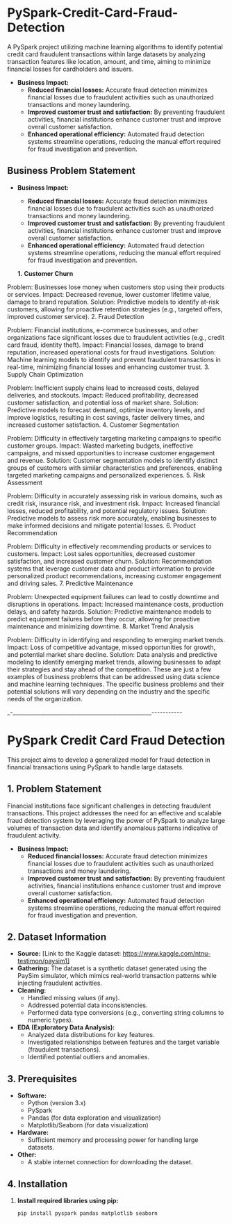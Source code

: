 # PySpark-Credit-Card-Fraud-Detection
A PySpark project utilizing machine learning algorithms to identify potential credit card fraudulent transactions within large datasets by analyzing transaction features like location, amount, and time, aiming to minimize financial losses for cardholders and issuers. 

* **Business Impact:** 
    * **Reduced financial losses:** Accurate fraud detection minimizes financial losses due to fraudulent activities such as unauthorized transactions and money laundering.
    * **Improved customer trust and satisfaction:** By preventing fraudulent activities, financial institutions enhance customer trust and improve overall customer satisfaction.
    * **Enhanced operational efficiency:** Automated fraud detection systems streamline operations, reducing the manual effort required for fraud investigation and prevention.
 
      
## Business Problem Statement

* **Business Impact:** 
    * **Reduced financial losses:** Accurate fraud detection minimizes financial losses due to fraudulent activities such as unauthorized transactions and money laundering.
    * **Improved customer trust and satisfaction:** By preventing fraudulent activities, financial institutions enhance customer trust and improve overall customer satisfaction.
    * **Enhanced operational efficiency:** Automated fraud detection systems streamline operations, reducing the manual effort required for fraud investigation and prevention.


    **1.** **Customer Churn**

Problem: Businesses lose money when customers stop using their products or services.
Impact: Decreased revenue, lower customer lifetime value, damage to brand reputation.
Solution: Predictive models to identify at-risk customers, allowing for proactive retention strategies (e.g., targeted offers, improved customer service).
2. Fraud Detection

Problem: Financial institutions, e-commerce businesses, and other organizations face significant losses due to fraudulent activities (e.g., credit card fraud, identity theft).
Impact: Financial losses, damage to brand reputation, increased operational costs for fraud investigations.
Solution: Machine learning models to identify and prevent fraudulent transactions in real-time, minimizing financial losses and enhancing customer trust.
3. Supply Chain Optimization

Problem: Inefficient supply chains lead to increased costs, delayed deliveries, and stockouts.
Impact: Reduced profitability, decreased customer satisfaction, and potential loss of market share.
Solution: Predictive models to forecast demand, optimize inventory levels, and improve logistics, resulting in cost savings, faster delivery times, and increased customer satisfaction.
4. Customer Segmentation

Problem: Difficulty in effectively targeting marketing campaigns to specific customer groups.
Impact: Wasted marketing budgets, ineffective campaigns, and missed opportunities to increase customer engagement and revenue.
Solution: Customer segmentation models to identify distinct groups of customers with similar characteristics and preferences, enabling targeted marketing campaigns and personalized experiences.
5. Risk Assessment

Problem: Difficulty in accurately assessing risk in various domains, such as credit risk, insurance risk, and investment risk.
Impact: Increased financial losses, reduced profitability, and potential regulatory issues.
Solution: Predictive models to assess risk more accurately, enabling businesses to make informed decisions and mitigate potential losses.
6. Product Recommendation

Problem: Difficulty in effectively recommending products or services to customers.
Impact: Lost sales opportunities, decreased customer satisfaction, and increased customer churn.
Solution: Recommendation systems that leverage customer data and product information to provide personalized product recommendations, increasing customer engagement and driving sales.
7. Predictive Maintenance

Problem: Unexpected equipment failures can lead to costly downtime and disruptions in operations.
Impact: Increased maintenance costs, production delays, and safety hazards.
Solution: Predictive maintenance models to predict equipment failures before they occur, allowing for proactive maintenance and minimizing downtime.
8. Market Trend Analysis

Problem: Difficulty in identifying and responding to emerging market trends.
Impact: Loss of competitive advantage, missed opportunities for growth, and potential market share decline.
Solution: Data analysis and predictive modeling to identify emerging market trends, allowing businesses to adapt their strategies and stay ahead of the competition.
These are just a few examples of business problems that can be addressed using data science and machine learning techniques. The specific business problems and their potential solutions will vary depending on the industry and the specific needs of the organization.

_-__________________________________________________-----------
# PySpark Credit Card Fraud Detection

This project aims to develop a generalized model for fraud detection in financial transactions using PySpark to handle large datasets. 

## 1. Problem Statement

Financial institutions face significant challenges in detecting fraudulent transactions. This project addresses the need for an effective and scalable fraud detection system by leveraging the power of PySpark to analyze large volumes of transaction data and identify anomalous patterns indicative of fraudulent activity. 

* **Business Impact:** 
    * **Reduced financial losses:** Accurate fraud detection minimizes financial losses due to fraudulent activities such as unauthorized transactions and money laundering.
    * **Improved customer trust and satisfaction:** By preventing fraudulent activities, financial institutions enhance customer trust and improve overall customer satisfaction.
    * **Enhanced operational efficiency:** Automated fraud detection systems streamline operations, reducing the manual effort required for fraud investigation and prevention.

## 2. Dataset Information

* **Source:** [Link to the Kaggle dataset: https://www.kaggle.com/ntnu-testimon/paysim1]
* **Gathering:** The dataset is a synthetic dataset generated using the PaySim simulator, which mimics real-world transaction patterns while injecting fraudulent activities. 
* **Cleaning:** 
    * Handled missing values (if any).
    * Addressed potential data inconsistencies.
    * Performed data type conversions (e.g., converting string columns to numeric types).
* **EDA (Exploratory Data Analysis):**
    * Analyzed data distributions for key features.
    * Investigated relationships between features and the target variable (fraudulent transactions).
    * Identified potential outliers and anomalies.

## 3. Prerequisites

* **Software:**
    * Python (version 3.x)
    * PySpark
    * Pandas (for data exploration and visualization)
    * Matplotlib/Seaborn (for data visualization)
* **Hardware:** 
    * Sufficient memory and processing power for handling large datasets. 
* **Other:**
    * A stable internet connection for downloading the dataset.

## 4. Installation

1. **Install required libraries using pip:**
   ```bash
   pip install pyspark pandas matplotlib seaborn









